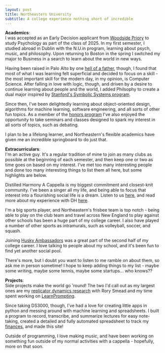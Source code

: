 ```yaml
---
layout: post
title: Northeastern University
subtitle: A college experience nothing short of incredible
---
```

**Academics**: <br>
I was accepted as an Early Decision applicant from <a href="/pages/wps/">Woodside Priory</a> to study Psychology as part of the class of 2025. In my first semester, I studied abroad in Dublin with the N.U.in program, learning about psych, music, and philosophy. Upon returning to Boston in the spring I switched my major to Business in a search to learn about the world in new ways. 

Having been raised in Palo Alto by one <a href=https://www.nfx.com/team/james-currier>hell of a father</a>, though, I found that most of what I was learning felt superficial and decided to focus on a skill - the most important skill for the modern day, in my opinion, is Computer Science. After falling in love with logic, though, and driven by a desire to continue learning about people and the world, I added Philsophy to create a dual major inspired by <a href=https://symsys.stanford.edu>Stanford's Symbolic Systems program</a>. 

Since then, I've been delightedly learning about object-oriented design, algorithms for machine learning, software engineering, and all sorts of other fun topics. As a member of the <a href=https://honorsprogram.sites.northeastern.edu>honors program</a> I've also enjoyed the opportunity to take seminars and classes designed to spark my interest in all sorts of topics, such as debating. 

I plan to be a lifelong learner, and Northeastern's flexible academics have given me an incredible springboard to do just that. 

**Extracurriculars**: <br>
I'm an active guy. It's a regular tradition of mine to join as many clubs as possible at the beginning of each semester, and then keep one or two as time goes on based on my interest. I've met too many interesting people and done too many interesting things to list them all here, but some highlights are below.

Distilled Harmony A Cappella is my biggest commitment and closest-knit community. I've been a singer all my life, and being able to focus that interest into a flourishing social life is a dream. Listen to us <a href="https://open.spotify.com/artist/2oYLwmWHaHrK4suIVZh8SU?si=onWYwynpRKm06WwEnaS75A">here</a>, and read more about my experience with DH <a href="/pages/dh.md">here</a>. 

I'm a big sports player, and Northeastern's frisbee team is top notch - being able to play on the club team and travel across New England to play against other schools has been a huge part of my college career. I also have played a number of other sports as intramurals, such as volleyball, soccer, and squash. 

Joining <a href="/pages/ambassadors.md">Husky Ambassadors</a> was a great part of the second half of my college career. I love talking to people about my school, and it's been fun to find yet another social pool. 

There's more, but I doubt you want to listen to me ramble on about them, so ask me in person sometime! I hope to keep adding things to my list - maybe some writing, maybe some tennis, maybe some startups... who knows??


**Projects**: <br>
Side projects make the world go 'round! The two I'd call out as my largest ones are my <a href="/pages/dtrd.md">replicator dynamics research</a> with Rory Smead and my time spent working on <a href="/pages/lp.md">LearnPrompting</a>. 

Since taking DS3000, though, I've had a love for creating little apps in python and messing around with machine learning and spreadsheets. I built a program to record, transcribe, and summarize lectures for easy note-taking, created a detailed and fully automated spreadsheet to track my <a href="/pages/invest.md">finances</a>, and made this site!

Outside of programming, I love making music, and have been working on something fun outside of my normal activities with a cappella - hopefully, more on that soon. 

